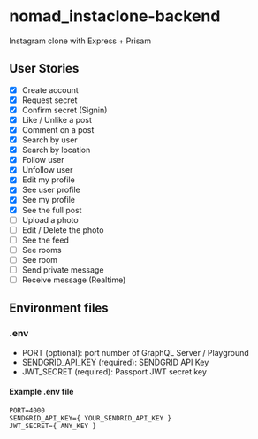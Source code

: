 # nomad_instaclone-backend

Instagram clone with Express + Prisam

## User Stories

- [x] Create account
- [x] Request secret
- [x] Confirm secret (Signin)
- [x] Like / Unlike a post
- [x] Comment on a post
- [x] Search by user
- [x] Search by location
- [x] Follow user
- [x] Unfollow user
- [x] Edit my profile
- [x] See user profile
- [x] See my profile
- [x] See the full post
- [ ] Upload a photo
- [ ] Edit / Delete the photo
- [ ] See the feed
- [ ] See rooms
- [ ] See room
- [ ] Send private message
- [ ] Receive message (Realtime)

## Environment files

### .env

- PORT (optional): port number of GraphQL Server / Playground
- SENDGRID_API_KEY (required): SENDGRID API Key
- JWT_SECRET (required): Passport JWT secret key

#### Example .env file

```
PORT=4000
SENDGRID_API_KEY={ YOUR_SENDRID_API_KEY }
JWT_SECRET={ ANY_KEY }
```
